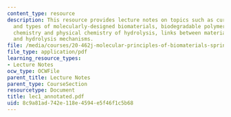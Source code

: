 ```yaml
---
content_type: resource
description: This resource provides lecture notes on topics such as current approaches
  and types of molecularly-designed biomaterials, biodegradable polymeric solids,
  chemistry and physical chemistry of hydrolysis, links between materials structure
  and hydrolysis mechanisms.
file: /media/courses/20-462j-molecular-principles-of-biomaterials-spring-2006/8c9a81ad742e118e4594e5f46f1c5b68_lec1_annotated.pdf
file_type: application/pdf
learning_resource_types:
- Lecture Notes
ocw_type: OCWFile
parent_title: Lecture Notes
parent_type: CourseSection
resourcetype: Document
title: lec1_annotated.pdf
uid: 8c9a81ad-742e-118e-4594-e5f46f1c5b68
---
```

